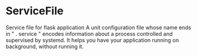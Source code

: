 # ServiceFile
Service file for flask application
A unit configuration file whose name ends in " . service " encodes information about a process controlled and supervised by systemd. It helps you have your application running on background, without running it.

